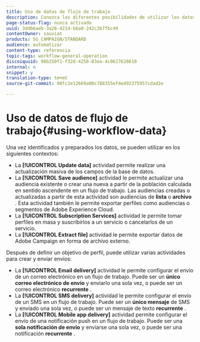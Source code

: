 ```yaml
---
title: Uso de datos de flujo de trabajo
description: Conozca las diferentes posibilidades de utilizar los datos importados o dirigidos.
page-status-flag: nunca activado
uuid: 3dd66aeb-3a26-4214-b6a0-242c2b7fbc49
contentOwner: sauviat
products: SG_CAMPAIGN/STANDARD
audience: automatizar
content-type: referencia
topic-tags: workflow-general-operation
discoiquuid: 90b250f1-f32d-4256-83ea-4c0627628610
internal: n
snippet: y
translation-type: tm+mt
source-git-commit: 00fc2e12669a00c788355ef4e492375957cdad2e

---
```



# Uso de datos de flujo de trabajo{#using-workflow-data}

Una vez identificados y preparados los datos, se pueden utilizar en los siguientes contextos:

* La **[!UICONTROL Update data]** actividad permite realizar una actualización masiva de los campos de la base de datos.
* La **[!UICONTROL Save audience]** actividad le permite actualizar una audiencia existente o crear una nueva a partir de la población calculada en sentido ascendente en un flujo de trabajo. Las audiencias creadas o actualizadas a partir de esta actividad son audiencias de **lista** o **archivo** . Esta actividad también le permite exportar perfiles como audiencias o segmentos de Adobe Experience Cloud.
* La **[!UICONTROL Subscription Services]** actividad le permite tomar perfiles en masa y suscribirlos a un servicio o cancelarlos de un servicio.
* La **[!UICONTROL Extract file]** actividad le permite exportar datos de Adobe Campaign en forma de archivo externo.

Después de definir un objetivo de perfil, puede utilizar varias actividades para crear y enviar envíos:

* La **[!UICONTROL Email delivery]** actividad le permite configurar el envío de un correo electrónico en un flujo de trabajo. Puede ser un **único correo electrónico de envío** y enviarlo una sola vez, o puede ser un correo electrónico **recurrente** .
* La **[!UICONTROL SMS delivery]** actividad le permite configurar el envío de un SMS en un flujo de trabajo. Puede ser un **único mensaje** de SMS y enviado una sola vez, o puede ser un mensaje de texto **recurrente** .
* La **[!UICONTROL Mobile app delivery]** actividad permite configurar el envío de una notificación push en un flujo de trabajo. Puede ser una **sola notificación de envío** y enviarse una sola vez, o puede ser una notificación **recurrente** .

